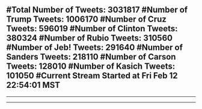 #Total Number of Tweets: 3031817 
#Number of Trump Tweets: 1006170
#Number of Cruz Tweets: 596019
#Number of Clinton Tweets: 380324
#Number of Rubio Tweets: 310560
#Number of Jeb! Tweets: 291640
#Number of Sanders Tweets: 218110
#Number of Carson Tweets: 128010
#Number of Kasich Tweets: 101050
#Current Stream Started at Fri Feb 12 22:54:01 MST
---
---
---
